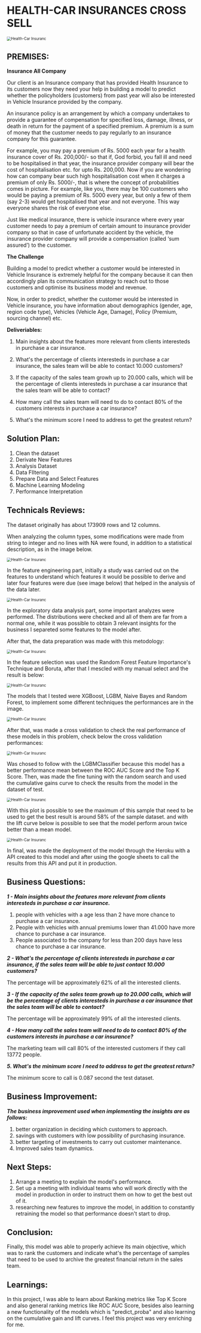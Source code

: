 # HEALTH-CAR INSURANCES CROSS SELL

<img src="/home/valcilio/respos/heal_insu_class/github/heal-car.png" alt="Health-Car Insuranc" style="zoom:70%;" />

## **PREMISES:**

**Insurance All Company**

Our client is an Insurance company that has provided Health Insurance to its customers now they need your help in building a model to predict whether the policyholders (customers) from past year will also be interested in Vehicle Insurance provided by the company.

An insurance policy is an arrangement by which a company undertakes to provide a guarantee of compensation for specified loss, damage, illness, or death in return for the payment of a specified premium. A premium is a sum of money that the customer needs to pay regularly to an insurance company for this guarantee.

For example, you may pay a premium of Rs. 5000 each year for a health insurance cover of Rs. 200,000/- so that if, God forbid, you fall ill and need to be hospitalised in that year, the insurance provider company will bear the cost of hospitalisation etc. for upto Rs. 200,000. Now if you are wondering how can company bear such high hospitalisation cost when it charges a premium of only Rs. 5000/-, that is where the concept of probabilities comes in picture. For example, like you, there may be 100 customers who would be paying a premium of Rs. 5000 every year, but only a few of them (say 2-3) would get hospitalised that year and not everyone. This way everyone shares the risk of everyone else.

Just like medical insurance, there is vehicle insurance where every year customer needs to pay a premium of certain amount to insurance provider company so that in case of unfortunate accident by the vehicle, the insurance provider company will provide a compensation (called ‘sum assured’) to the customer.

**The Challenge**

Building a model to predict whether a customer would be interested in Vehicle Insurance is extremely helpful for the company because it can then accordingly plan its communication strategy to reach out to those customers and optimise its business model and revenue.

Now, in order to predict, whether the customer would be interested in Vehicle insurance, you have information about demographics (gender, age, region code type), Vehicles (Vehicle Age, Damage), Policy (Premium, sourcing channel) etc.

**Deliveriables:**

1. Main insights about the features more relevant from clients interesteds in purchase a car insurance.

2. What's the percentage of clients interesteds in purchase a car insurance, the sales team will be able to contact 10.000 customers?

3. If the capacity of the sales team growh up to 20.000 calls, which will be the percentage of clients interesteds in purchase a car insurance that the sales team will be able to contact?

4. How many call the sales team will need to do to contact 80% of the customers interests in purchase a car insurance?

5. What's the minimum score I need to address to get the greatest return?

## **Solution Plan:**

1. Clean the dataset
2. Derivate New Features
3. Analysis Dataset
4. Data FIltering
5. Prepare Data and Select Features
6. Machine Learning Modeling
7. Performance Interpretation

## **Technicals Reviews:**

The dataset originally has about 173909 rows and 12 columns. 

When analyzing the column types, some modifications were made from string to integer and no lines with NA were found, in addition to a statistical description, as in the image below. 

<img src="/home/valcilio/respos/heal_insu_class/github/technical/statistic.png" alt="Health-Car Insuranc" style="zoom:70%;" />

In the feature engineering part, initially a study was carried out on the features to understand which features it would be possible to derive and later four features were due (see image below) that helped in the analysis of the data later.

<img src="/home/valcilio/respos/heal_insu_class/github/technical/feature_engineering.png" alt="Health-Car Insuranc" style="zoom:70%;" />

In the exploratory data analysis part, some important analyzes were performed. The distributions were checked and all of them are far from a normal one, while it was possible to obtain 3 relevant insights for the business I separeted some features to the model after.

After that, the data preparation was made with this metodology:

<img src="/home/valcilio/respos/heal_insu_class/github/technical/data_preparation.png" alt="Health-Car Insuranc" style="zoom:70%;" />

In the feature selection was used the Random Forest Feature Importance's Technique and Boruta, after that I mescled with my manual select and the result is below:

<img src="/home/valcilio/respos/heal_insu_class/github/technical/cols_selected.png" alt="Health-Car Insuranc" style="zoom:70%;" />

The models that I tested were XGBoost, LGBM, Naive Bayes and Random Forest, to implement some different techniques the performances are in the image.

<img src="/home/valcilio/respos/heal_insu_class/github/technical/models_perf.png" alt="Health-Car Insuranc" style="zoom:70%;" />

After that, was made a cross validation to check the real performance of these models in this problem, check below the cross validation performances:

<img src="/home/valcilio/respos/heal_insu_class/github/technical/cross_val.png" alt="Health-Car Insuranc" style="zoom:70%;" />

Was chosed to follow with the LGBMClassifier because this model has a better performance mean between the ROC AUC Score and the Top K Score. Then, was made the fine tuning with the random search and used the cumulative gains curve to check the results from the model in the dataset of test.

<img src="/home/valcilio/respos/heal_insu_class/github/technical/cum_gains.png" alt="Health-Car Insuranc" style="zoom:70%;" />

With this plot is possible to see the maximum of this sample that need to be used to get the best result is around 58% of the sample dataset. and with the lift curve below is possible to see that the model perform aroun twice better than a mean model.

<img src="/home/valcilio/respos/heal_insu_class/github/technical/lift_curv.png" alt="Health-Car Insuranc" style="zoom:70%;" />

In final, was made the deployment of the model through the Heroku with a API created to this model and after using the google sheets to call the results from this API and put it in production.

## **Business Questions:**

***1 - Main insights about the features more relevant from clients interesteds in purchase a car insurance.***

1. people with vehicles with a age less than 2 have more chance to purchase a car insurance.
2. People with vehicles with annual premiums lower than 41.000 have more chance to purchase a car insurance.
3. People associated to the company for less than 200 days have less chance to purchase a car insurance.

***2 - What's the percentage of clients interesteds in purchase a car insurance, if the sales team will be able to just contact 10.000 customers?***

The percentage will be approximately 62% of all the interested clients.

***3 - If the capacity of the sales team growh up to 20.000 calls, which will be the percentage of clients interesteds in purchase a car insurance that the sales team will be able to contact?***

The percentage will be approximately 99% of all the interested clients.

***4 - How many call the sales team will need to do to contact 80% of the customers interests in purchase a car insurance?***

The marketing team will call 80% of the interested customers if they call 13772 people.

***5. What's the minimum score I need to address to get the greatest return?***

The minimum score to call is 0.087 second the test dataset.

## **Business Improvement:**

***The business improvement used when implementing the insights are as follows:***

1. better organization in deciding which customers to approach.
2. savings with customers with low possibility of purchasing insurance.
3. better targeting of investments to carry out customer maintenance.
4. Improved sales team dynamics.

## **Next Steps**:

1. Arrange a meeting to explain the model's performance.
2. Set up a meeting with individual teams who will work directly with the model in production in order to instruct them on how to get the best out of it.
3. researching new features to improve the model, in addition to constantly retraining the model so that performance doesn't start to drop.

## **Conclusion:**

Finally, this model was able to properly achieve its main objective, which was to rank the customers and indicate what's the percentage of samples that need to be used to archive the greatest financial return in the sales team.

## Learnings:

In this project, I was able to learn about Ranking metrics like Top K Score and also general ranking metrics like ROC AUC Score, besides also learning a new functionality of the models which is "predict_proba" and also learning on the cumulative gain and lift curves. I feel this project was very enriching for me.